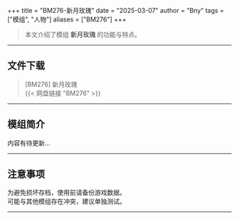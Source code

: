 +++
title = "BM276-新月玫瑰"
date = "2025-03-07"
author = "Bny"
tags = ["模组", "人物"]
aliases = ["BM276"]
+++

> 本文介绍了模组 **新月玫瑰** 的功能与特点。

---

## 文件下载

> [BM276] 新月玫瑰  
{{< 网盘链接 "BM276" >}}  

---

## 模组简介

>  
内容有待更新...  

---

## 注意事项

>  
为避免损坏存档，使用前请备份游戏数据。  
可能与其他模组存在冲突，建议单独测试。  

---

